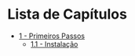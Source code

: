 # Lista de Capítulos

- [1 - Primeiros Passos](./1-getting-started/README.md)
  - [1.1 - Instalação](./1-getting-started/installation.md)
